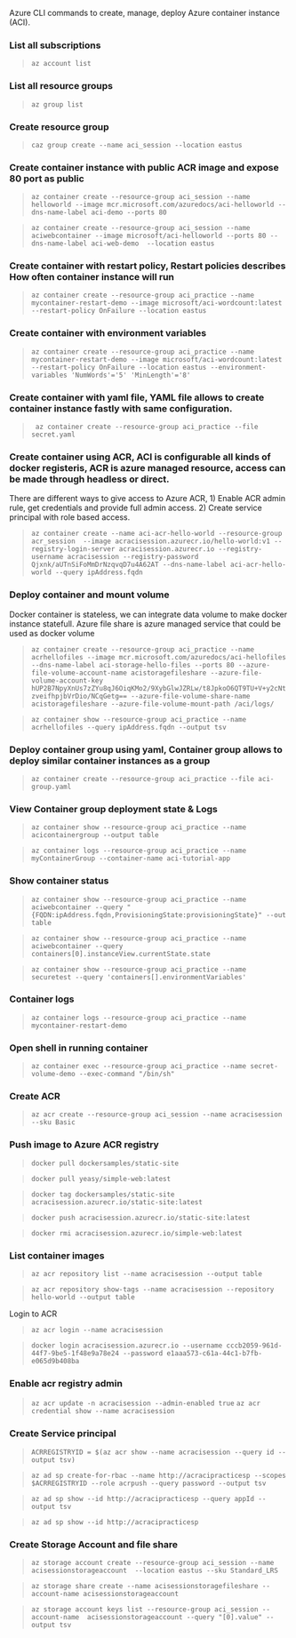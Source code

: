 Azure CLI commands to create, manage, deploy Azure container instance (ACI). 

### List all subscriptions
> `az account list`

### List all resource groups
> `az group list `

### Create resource group
> `caz group create --name aci_session --location eastus `

### Create container instance with public ACR image and expose 80 port as public
> ` az container create --resource-group aci_session --name helloworld --image mcr.microsoft.com/azuredocs/aci-helloworld --dns-name-label aci-demo --ports 80 `

> `az container create --resource-group aci_session --name aciwebcontainer --image microsoft/aci-helloworld --ports 80 --dns-name-label aci-web-demo  --location eastus`

### Create container with restart policy, Restart policies describes How often container instance will run

> `az container create --resource-group aci_practice --name mycontainer-restart-demo --image microsoft/aci-wordcount:latest --restart-policy OnFailure --location eastus`

### Create container with environment variables
> ` az container create --resource-group aci_practice --name mycontainer-restart-demo --image microsoft/aci-wordcount:latest --restart-policy OnFailure --location eastus --environment-variables 'NumWords'='5' 'MinLength'='8' `

### Create container with yaml file, YAML file allows to create container instance fastly with same configuration.
> ` az container create --resource-group aci_practice --file secret.yaml`

### Create container using ACR, ACI is configurable all kinds of docker registeris, ACR is azure managed resource, access can be made through headless or direct. 

There are different ways to give access to Azure ACR, 1) Enable ACR admin rule, get credentials and provide full admin access. 2) Create service principal with role based access.

> ` az container create --name aci-acr-hello-world --resource-group acr_session  --image acracisession.azurecr.io/hello-world:v1 --registry-login-server acracisession.azurecr.io --registry-username acracisession --registry-password Qjxnk/aUTnSiFoMmDrNzqvqD7u4A62AT --dns-name-label aci-acr-hello-world --query ipAddress.fqdn `

### Deploy container and mount volume
Docker container is stateless, we can integrate data volume to make docker instance statefull. Azure file share is azure managed service that could be used as docker volume
> ` az container create --resource-group aci_practice --name acrhellofiles --image mcr.microsoft.com/azuredocs/aci-hellofiles --dns-name-label aci-storage-hello-files --ports 80 --azure-file-volume-account-name acistoragefileshare --azure-file-volume-account-key hUP2B7NpyXnUs7zZYu8qJ6OiqKMo2/9XybGlwJZRLw/t8JpkoO6QT9TU+V+y2cNtzveifhpjbVrDio/NCqGetg== --azure-file-volume-share-name acistoragefileshare --azure-file-volume-mount-path /aci/logs/ `

> ` az container show --resource-group aci_practice --name acrhellofiles --query ipAddress.fqdn --output tsv  `

### Deploy container group using yaml, Container group allows to deploy similar container instances as a group
> `az container create --resource-group aci_practice --file aci-group.yaml`

### View Container group deployment state & Logs
> `az container show --resource-group aci_practice --name acicontainergroup --output table`

> `az container logs --resource-group aci_practice --name myContainerGroup --container-name aci-tutorial-app`

### Show container status
> `az container show --resource-group aci_practice --name aciwebcontainer --query "{FQDN:ipAddress.fqdn,ProvisioningState:provisioningState}" --out table`

> `az container show --resource-group aci_practice --name aciwebcontainer --query containers[0].instanceView.currentState.state`

> `az container show --resource-group aci_practice --name securetest --query 'containers[].environmentVariables'`

### Container logs
> `az container logs --resource-group aci_practice --name mycontainer-restart-demo`

### Open shell in running container
> `az container exec --resource-group aci_practice --name secret-volume-demo --exec-command "/bin/sh"`


### Create ACR
> `az acr create --resource-group aci_session --name acracisession --sku Basic`

### Push image to Azure ACR registry
> `docker pull dockersamples/static-site`

> `docker pull yeasy/simple-web:latest`

> `docker tag dockersamples/static-site acracisession.azurecr.io/static-site:latest`

> `docker push acracisession.azurecr.io/static-site:latest`

> `docker rmi acracisession.azurecr.io/simple-web:latest`

### List container images
> `az acr repository list --name acracisession --output table`

> `az acr repository show-tags --name acracisession --repository hello-world --output table`

Login to ACR
> `az acr login --name acracisession`

> `docker login acracisession.azurecr.io --username cccb2059-961d-44f7-9be5-1f48e9a78e24 --password e1aaa573-c61a-44c1-b7fb-e065d9b408ba`

### Enable acr registry admin
> `az acr update -n acracisession --admin-enabled true`
> `az acr credential show --name acracisession`

### Create Service principal
> `ACRREGISTRYID = $(az acr show --name acracisession --query id --output tsv)`

> `az ad sp create-for-rbac --name http://acracipracticesp --scopes $ACRREGISTRYID --role acrpush --query password --output tsv`

> `az ad sp show --id http://acracipracticesp --query appId --output tsv`

> `az ad sp show --id http://acracipracticesp`


### Create Storage Account and file share
> `az storage account create --resource-group aci_session --name acisessionstorageaccount  --location eastus --sku Standard_LRS`

> `az storage share create --name acisessionstoragefileshare --account-name acisessionstorageaccount`

> `az storage account keys list --resource-group aci_session --account-name  acisessionstorageaccount --query "[0].value" --output tsv`
